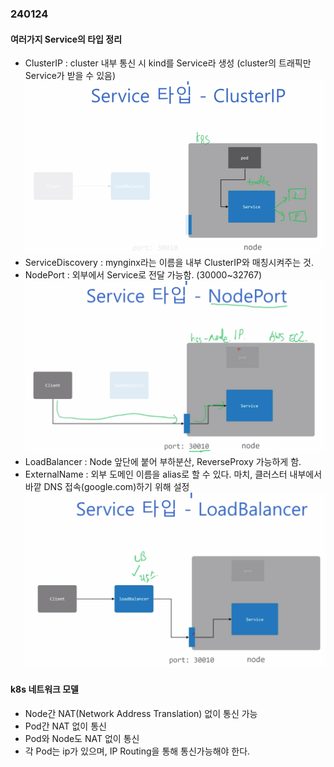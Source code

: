 ### 240124

#### 여러가지 Service의 타입 정리

 - ClusterIP : cluster 내부 통신 시 kind를 Service라 생성 (cluster의 트래픽만 Service가 받을 수 있음)
  ![Alt Text](./img/240124_1.png)
 - ServiceDiscovery : mynginx라는 이름을 내부 ClusterIP와 매칭시켜주는 것.
 - NodePort : 외부에서 Service로 전달 가능함. (30000~32767)
  ![Alt Text](./img/240124_2.png)
 - LoadBalancer : Node 앞단에 붙어 부하분산, ReverseProxy 가능하게 함.
 - ExternalName : 외부 도메인 이름을 alias로 할 수 있다. 마치, 클러스터 내부에서 바깥 DNS 접속(google.com)하기 위해 설정 
  ![Alt Text](./img/240124_3.png)

#### k8s 네트워크 모델
 - Node간 NAT(Network Address Translation) 없이 통신 가능
 - Pod간 NAT 없이 통신
 - Pod와 Node도 NAT 없이 통신
 - 각 Pod는 ip가 있으며, IP Routing을 통해 통신가능해야 한다.

